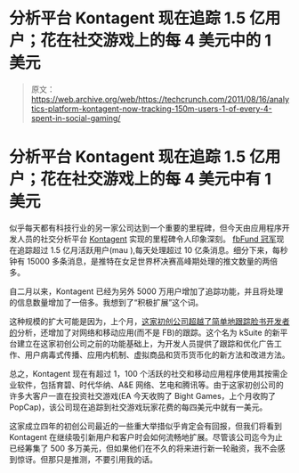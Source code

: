 # 分析平台 Kontagent 现在追踪 1.5 亿用户；花在社交游戏上的每 4 美元中的 1 美元 

> 原文：<https://web.archive.org/web/https://techcrunch.com/2011/08/16/analytics-platform-kontagent-now-tracking-150m-users-1-of-every-4-spent-in-social-gaming/>

# 分析平台 Kontagent 现在追踪 1.5 亿用户；花在社交游戏上的每 4 美元中有 1 美元

似乎每天都有科技行业的另一家公司达到一个重要的里程碑，但今天由应用程序开发人员的社交分析平台 [Kontagent](https://web.archive.org/web/20230205045319/http://www.kontagent.com/) 实现的里程碑令人印象深刻。 [fbFund 冠军](https://web.archive.org/web/20230205045319/https://techcrunch.com/2008/12/09/facebooks-fbfund-names-winners-of-225000-grants/)现在追踪超过 1.5 亿月活跃用户(mau ),每天处理超过 10 亿条消息。细分下来，每秒钟有 15000 多条消息，是推特在女足世界杯决赛高峰期处理的推文数量的两倍多。

自二月以来，Kontagent 已经为另外 5000 万用户增加了追踪功能，并且将处理的信息数量增加了一倍多。我想到了“积极扩展”这个词。

这种规模的扩大可能是因为，上个月，[这家初创公司超越了简单地跟踪脸书开发者的](https://web.archive.org/web/20230205045319/https://techcrunch.com/2011/07/12/kontagent-expands-beyond-facebook-to-offer-analytics-to-web-and-mobile-apps/)分析，还增加了对网络和移动应用(而不是 FB)的跟踪。这个名为 kSuite 的新平台建立在这家初创公司之前的功能基础上，为开发人员提供了跟踪和优化广告工作、用户病毒式传播、应用内机制、虚拟商品和货币货币化的新方法和改进方法。

总之，Kontagent 现在有超过 1，100 个活跃的社交和移动应用程序使用其按需企业软件，包括育碧、时代华纳、A&E 网络、艺电和腾讯等。由于这家初创公司的许多大客户一直在投资社交游戏(EA 今天收购了 Bight Games，上个月收购了 PopCap)，该公司现在追踪到社交游戏玩家花费的每四美元中就有一美元。

这家成立四年的初创公司最近的一些重大举措似乎肯定会有回报，但我们将看到 Kontagent 在继续吸引新用户和客户时会如何流畅地扩展。尽管该公司迄今为止已经筹集了 500 多万美元，但如果他们在不久的将来进行新一轮融资，我不会感到惊讶。但那只是推测，不要引用我的话。